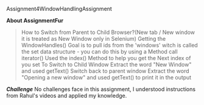 Assignment4WindowHandlingAssignment

**About AssignmentFur**
>How to Switch from Parent to Child Browser?(New tab / New window it is treated as New Window only in 
Selenium) Getting the WindowHandles()
> Goal is to pull ids from the 'windows' witch is called the set data structure - you can do this by 
using a Method call iterator()
> Used the index() Method to help you get the Next index of you set
> To Switch to Child Window
> Extract the word "New Window" and used getText() 
> Switch back to parent window
> Extract the word "Opening a new window" and used getText() to print it in the output

***Challenge***
No challenges face in this assignment, I understood instructions from Rahul's videos and applied 
my knowledge. 